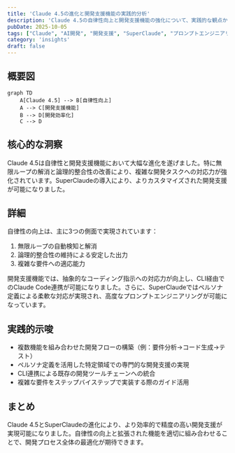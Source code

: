 ```yaml
---
title: 'Claude 4.5の進化と開発支援機能の実践的分析'
description: 'Claude 4.5の自律性向上と開発支援機能の強化について、実践的な観点から解説。SuperClaudeの新機能と実装効果を詳説。'
pubDate: 2025-10-05
tags: ["Claude", "AI開発", "開発支援", "SuperClaude", "プロンプトエンジニアリング"]
category: 'insights'
draft: false
---
```

## 概要図

```mermaid
graph TD
    A[Claude 4.5] --> B[自律性向上]
    A --> C[開発支援機能]
    B --> D[開発効率化]
    C --> D
```

## 核心的な洞察

Claude 4.5は自律性と開発支援機能において大幅な進化を遂げました。特に無限ループの解消と論理的整合性の改善により、複雑な開発タスクへの対応力が強化されています。SuperClaudeの導入により、よりカスタマイズされた開発支援が可能になりました。

## 詳細

自律性の向上は、主に3つの側面で実現されています：
1. 無限ループの自動検知と解消
2. 論理的整合性の維持による安定した出力
3. 複雑な要件への適応能力

開発支援機能では、抽象的なコーディング指示への対応力が向上し、CLI経由でのClaude Code連携が可能になりました。さらに、SuperClaudeではペルソナ定義による柔軟な対応が実現され、高度なプロンプトエンジニアリングが可能になっています。

## 実践的示唆

- 複数機能を組み合わせた開発フローの構築（例：要件分析→コード生成→テスト）
- ペルソナ定義を活用した特定領域での専門的な開発支援の実現
- CLI連携による既存の開発ツールチェーンへの統合
- 複雑な要件をステップバイステップで実装する際のガイド活用

## まとめ

Claude 4.5とSuperClaudeの進化により、より効率的で精度の高い開発支援が実現可能になりました。自律性の向上と拡張された機能を適切に組み合わせることで、開発プロセス全体の最適化が期待できます。
